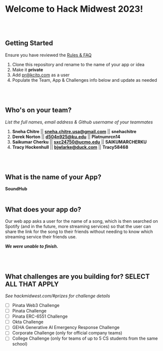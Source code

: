 # Welcome to Hack Midwest 2023!
<br /><br />


## Getting Started
Ensure you have reviewed the [Rules & FAQ](https://hackmidwest.com/#faq)
1. Clone this repository and rename to the name of your app or idea
2. Make it **private**
3. Add pr@kcitp.com as a user
4. Populate the Team, App & Challenges info below and update as needed

<br /><br />

## Who's on your team?
*List the full names,  email address & Github username of your teammates*

1.   **Sneha Chitre** || **sneha.chitre.usa@gmail.com** || **snehachitre**
2.   **Derek Norton** || **d504n925@ku.edu** || **Platnumrcn14**
3.   **Saikumar Cherku** || **sxc24750@ucmo.edu** || **SAIKUMARCHERKU**
4.   **Tracy Hockenhull** || **bjwlarke@duck.com** || **Tracy58468**


<br /><br />


## What is the name of your App?
**SoundHub**
<br /><br />
## What does your app do?
Our web app asks a user for the name of a song, which is then searched on Spotify (and in the future, more streaming services) so that the user can share the link for the song to their friends without needing to know which streaming service their friends use.

***We were unable to finish.***

<br /><br />


## What challenges are you building for? SELECT ALL THAT APPLY
*See hackmidwest.com/#prizes for challenge details*
- [ ]  Pinata Web3 Challenge
- [ ]  Pinata Challenge
- [ ]  Pinata ERC-6551 Challenge
- [ ]  Okta Challenge
- [ ]  GEHA Generative AI Emergency Response Challenge
- [ ]  Corporate Challenge (only for official company teams)
- [ ]  College Challenge (only for teams of up to 5 CS students from the same school)

<br /><br />




